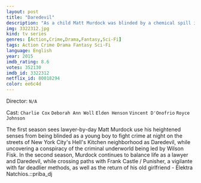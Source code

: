 ```yaml
---
layout: post
title: "Daredevil"
description: "As a child Matt Murdock was blinded by a chemical spill in a freak accident. Instead of limiting him it gave him superhuman senses that enabled him to see the world in a unique and powerful way. Now he uses these powers to deliver justice, not only as a lawyer in his own law firm, but also as vigilante at night, stalking the streets of Hell's Kitchen as Daredevil, the man without fear..."
img: 3322312.jpg
kind: tv series
genres: [Action,Crime,Drama,Fantasy,Sci-Fi]
tags: Action Crime Drama Fantasy Sci-Fi 
language: English
year: 2015
imdb_rating: 8.6
votes: 352130
imdb_id: 3322312
netflix_id: 80018294
color: ee6c4d
---
```

Director: `N/A`  

Cast: `Charlie Cox` `Deborah Ann Woll` `Elden Henson` `Vincent D'Onofrio` `Royce Johnson` 

The first season sees lawyer-by-day Matt Murdock use his heightened senses from being blinded as a young boy to fight crime at night on the streets of New York City's Hell's Kitchen neighborhood as Daredevil, while uncovering a conspiracy of the criminal underworld being led by Wilson Fisk. In the second season, Murdock continues to balance life as a lawyer and Daredevil, while crossing paths with Frank Castle / Punisher, a vigilante with far deadlier methods, as well as the return of his old girlfriend - Elektra Natchios.::priba_dj